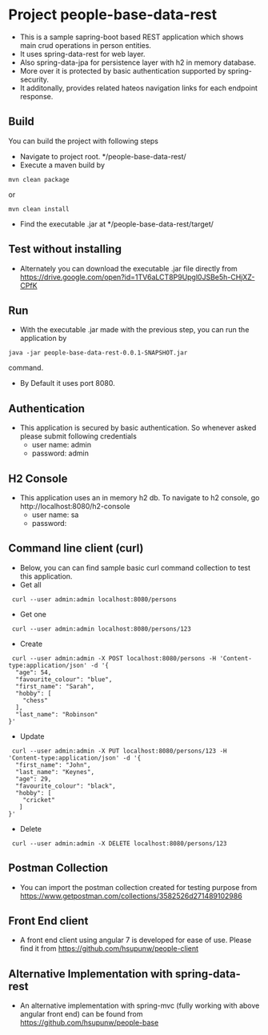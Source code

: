 # Project people-base-data-rest
- This is a sample sapring-boot based REST application which shows main crud operations in person entities. 
- It uses spring-data-rest for web layer.
- Also spring-data-jpa for persistence layer with h2 in memory database.
- More over it is protected by basic authentication supported by spring-security.
- It additonally, provides related hateos navigation links for each endpoint response.

## Build
You can build the project with following steps
- Navigate to project root. */people-base-data-rest/
- Execute a maven build by 
```shell
mvn clean package
```
or 
```shell
mvn clean install
```
- Find the executable .jar at */people-base-data-rest/target/

## Test without installing
- Alternately you can download the executable .jar file directly from https://drive.google.com/open?id=1TV6aLCT8P9Upgl0JSBe5h-CHjXZ-CPfK

## Run
- With the executable .jar made with the previous step, you can run the application by 
```shell
java -jar people-base-data-rest-0.0.1-SNAPSHOT.jar
```
command.
- By Default it uses port 8080.

## Authentication 
- This application is secured by basic authentication. So whenever asked please submit following credentials
    - user name: admin
    - password: admin

## H2 Console
- This application uses an in memory h2 db. To navigate to h2 console, go http://localhost:8080/h2-console
    - user name: sa
    - password:

## Command line client (curl)
- Below, you can can find sample basic curl command collection to test this application. 
- Get all
```shell
 curl --user admin:admin localhost:8080/persons
```
- Get one
```shell
 curl --user admin:admin localhost:8080/persons/123
```
- Create
```shell
 curl --user admin:admin -X POST localhost:8080/persons -H 'Content-type:application/json' -d '{
  "age": 54,
  "favourite_colour": "blue",
  "first_name": "Sarah",
  "hobby": [
    "chess"
  ],
  "last_name": "Robinson"
}'
```
- Update
```shell
 curl --user admin:admin -X PUT localhost:8080/persons/123 -H 'Content-type:application/json' -d '{
  "first_name": "John",
  "last_name": "Keynes",
  "age": 29,
  "favourite_colour": "black",
  "hobby": [
    "cricket"
   ]
}'
```
- Delete
```shell
 curl --user admin:admin -X DELETE localhost:8080/persons/123
```

## Postman Collection
- You can import the postman collection created for testing purpose from https://www.getpostman.com/collections/3582526d271489102986
    
## Front End client
- A front end client using angular 7 is developed for ease of use. Please find it from https://github.com/hsupunw/people-client

## Alternative Implementation with spring-data-rest
- An alternative implementation with spring-mvc (fully working with above angular front end) can be found from https://github.com/hsupunw/people-base
